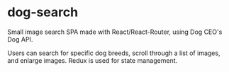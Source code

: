 # dog-search
Small image search SPA made with React/React-Router, using Dog CEO's Dog API.

Users can search for specific dog breeds, scroll through a list of images, and enlarge images. Redux is used for state management.
